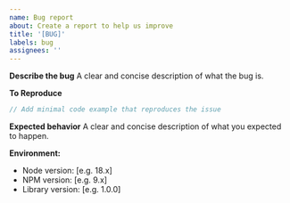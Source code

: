 ```yaml
---
name: Bug report
about: Create a report to help us improve
title: '[BUG]'
labels: bug
assignees: ''
---
```


**Describe the bug**
A clear and concise description of what the bug is.

**To Reproduce**
```typescript
// Add minimal code example that reproduces the issue
```

**Expected behavior**
A clear and concise description of what you expected to happen.

**Environment:**
- Node version: [e.g. 18.x]
- NPM version: [e.g. 9.x]
- Library version: [e.g. 1.0.0]
